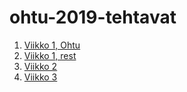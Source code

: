# ohtu-2019-tehtavat

1. [Viikko 1, Ohtu](https://github.com/jompero/ohtu-2019-viikko1)
1. [Viikko 1, rest](https://github.com/jompero/ohtu-2019-tehtavat/tree/master/viikko1)
1. [Viikko 2](https://github.com/jompero/ohtu-2019-tehtavat/tree/master/viikko2)
1. [Viikko 3](https://github.com/jompero/ohtu-2019-tehtavat/tree/master/viikko3)
